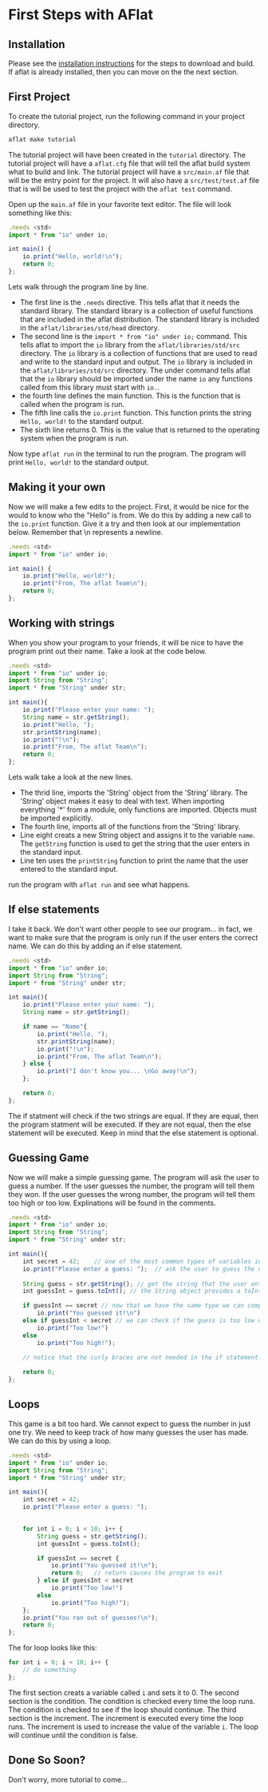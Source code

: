 # First Steps with AFlat

## Installation
Please see the [installation instructions](README.md) for the steps to download and build.  If aflat is already installed, then you can move on the the next section.

## First Project
To create the tutorial project, run the following command in your project directory.
```bash
aflat make tutorial
```

The tutorial project will have been created in the `tutorial` directory.  The tutorial project will have a `aflat.cfg` file that will tell the aflat build system what to build and link.  The tutorial project will have a `src/main.af` file that will be the entry point for the project. It will also have a `src/test/test.af` file that is will be used to test the project with the `aflat test` command.

Open up the `main.af` file in your favorite text editor.  The file will look something like this:
```js
.needs <std>
import * from "io" under io;

int main() {
    io.print("Hello, world!\n");
    return 0;
};
```

Lets walk through the program line by line.
- The first line is the `.needs` directive.  This tells aflat that it needs the standard library.  The standard library is a collection of useful functions that are included in the aflat distribution.  The standard library is included in the `aflat/libraries/std/head` directory.
- The second line is the `import * from "io" under io;` command.  This tells aflat to import the `io` library from the `aflat/libraries/std/src` directory.  The `io` library is a collection of functions that are used to read and write to the standard input and output.  The `io` library is included in the `aflat/libraries/std/src` directory.  The under command tells aflat that the `io` library should be imported under the name `io` any functions called from this library must start with `io.`.
- the fourth line defines the main function.  This is the function that is called when the program is run.
- The fifth line calls the `io.print` function.  This function prints the string `Hello, world!` to the standard output.
- The sixth line returns 0.  This is the value that is returned to the operating system when the program is run.

Now type `aflat run` in the terminal to run the program.  The program will print `Hello, world!` to the standard output.

## Making it your own
Now we will make a few edits to the project.  First, it would be nice for the would to know who the "Hello" is from.  We do this by adding a new call to the `io.print` function. Give it a try and then look at our implementation below. Remember that \n represents a newline.

```js
.needs <std>
import * from "io" under io;

int main() {
    io.print("Hello, world!");
    io.print("From, The aflat Team\n");
    return 0;
};
```

## Working with strings
When you show your program to your friends, it will be nice to have the program print out their name. Take a look at the code below.

```js
.needs <std>
import * from "io" under io;
import String from "String";
import * from "String" under str;

int main(){
	io.print("Please enter your name: ");
	String name = str.getString();
	io.print("Hello, ");
	str.printString(name);
	io.print("!\n");
	io.print("From, The aflat Team\n");
	return 0;
};
```

Lets walk take a look at the new lines.
- The thrid line, imports the 'String' object from the 'String' library.  The 'String' object makes it easy to deal with text. When importing everything '*' from a module, only functions are imported. Objects must be imported explicitly.
- The fourth line, imports all of the functions from the 'String' library.
- Line eight creats a new String object and assigns it to the variable `name`.  The `getString` function is used to get the string that the user enters in the standard input.
- Line ten uses the `printString` function to print the name that the user entered to the standard input.

run the program with `aflat run` and see what happens.

## If else statements
I take it back.  We don't want other people to see our program... in fact, we want to make sure that the program is only run if the user enters the correct name.  We can do this by adding an if else statement.

```js
.needs <std>
import * from "io" under io;
import String from "String";
import * from "String" under str;

int main(){
	io.print("Please enter your name: ");
	String name = str.getString();

	if name == "Name"{
		io.print("Hello, ");
		str.printString(name);
		io.print("!\n");
		io.print("From, The aflat Team\n");
	} else {
		io.print("I don't know you... \nGo away!\n");
	};

	return 0;
};
```

The if statment will check if the two strings are equal. If they are equal, then the program statment will be executed.  If they are not equal, then the else statement will be executed.  Keep in mind that the else statement is optional.


## Guessing Game
Now we will make a simple guessing game.  The program will ask the user to guess a number.  If the user guesses the number, the program will tell them they won.  If the user guesses the wrong number, the program will tell them  too high or too low. Explinations will be found in the comments.

```js
.needs <std>
import * from "io" under io;
import String from "String";
import * from "String" under str;

int main(){
	int secret = 42;	// one of the most common types of variables in aflat is an int.  This stores an integer. 42 as the answer.
	io.print("Please enter a guess: ");  // ask the user to guess the number
	
	String guess = str.getString(); // get the string that the user entered
	int guessInt = guess.toInt(); // the String object provides a toInt() function that converts the string to an integer.

	if guessInt == secret // now that we have the same type we can compare them with the '==' operator
		io.print("You guessed it!\n")
	else if guessInt < secret // we can check if the guess is too low with the '<' operator
		io.print("Too low!")
	else
		io.print("Too high!");
	
	// notice that the curly braces are not needed in the if statement.  The curly braces are only needed when there is a block of code to be executed.

	return 0;
};
```

## Loops
This game is a bit too hard.  We cannot expect to guess the number in just one try.  We need to keep track of how many guesses the user has made.  We can do this by using a loop.

```js
.needs <std>
import * from "io" under io;
import String from "String";
import * from "String" under str;

int main(){
	int secret = 42;
	io.print("Please enter a guess: ");
	

	for int i = 0; i < 10; i++ {
		String guess = str.getString();
		int guessInt = guess.toInt();

		if guessInt == secret {
			io.print("You guessed it!\n");
			return 0;	// return causes the program to exit
		} else if guessInt < secret
			io.print("Too low!")
		else
			io.print("Too high!");
	};
	io.print("You ran out of guesses!\n");
	return 0;
};
```

The for loop looks like this:

```js
for int i = 0; i < 10; i++ {
	// do something
};
```

The first section creats a variable called `i` and sets it to 0.  The second section is the condition.  The condition is checked every time the loop runs.  The condition is checked to see if the loop should continue.  The third section is the increment.  The increment is executed every time the loop runs.  The increment is used to increase the value of the variable `i`.  The loop will continue until the condition is false.

## Done So Soon?
Don't worry, more tutorial to come...